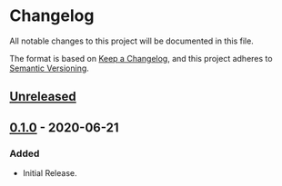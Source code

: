 # Changelog

All notable changes to this project will be documented in this file.

The format is based on [Keep a Changelog](https://keepachangelog.com/en/1.0.0/),
and this project adheres to [Semantic Versioning](https://semver.org/spec/v2.0.0.html).

## [Unreleased]

## [0.1.0] - 2020-06-21
### Added
  - Initial Release.

[Unreleased]: https://gitlab.com/gitlab-automation-toolkit/gitlab-auto-release/-/compare/release%2F0.1.0...master
[0.1.0]: https://gitlab.com/gitlab-automation-toolkit/gitlab-auto-mr-issue/-/tags/release%2F0.1.0